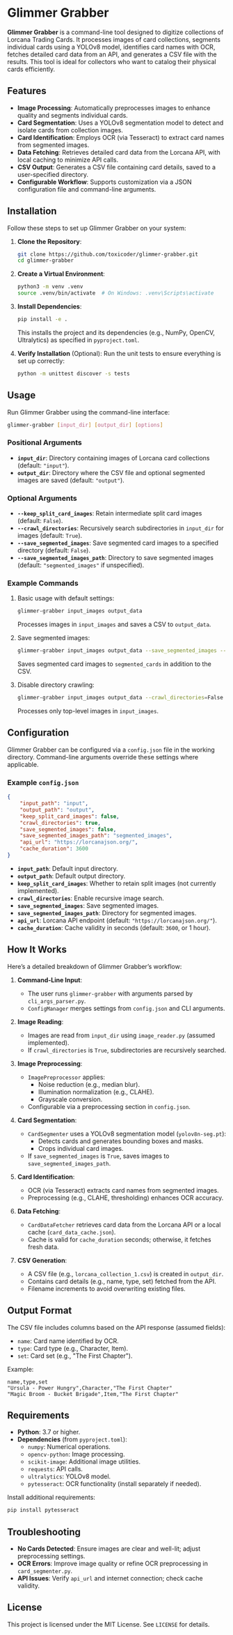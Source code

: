 # Glimmer Grabber

**Glimmer Grabber** is a command-line tool designed to digitize collections of Lorcana Trading Cards. It processes images of card collections, segments individual cards using a YOLOv8 model, identifies card names with OCR, fetches detailed card data from an API, and generates a CSV file with the results. This tool is ideal for collectors who want to catalog their physical cards efficiently.

## Features

- **Image Processing**: Automatically preprocesses images to enhance quality and segments individual cards.
- **Card Segmentation**: Uses a YOLOv8 segmentation model to detect and isolate cards from collection images.
- **Card Identification**: Employs OCR (via Tesseract) to extract card names from segmented images.
- **Data Fetching**: Retrieves detailed card data from the Lorcana API, with local caching to minimize API calls.
- **CSV Output**: Generates a CSV file containing card details, saved to a user-specified directory.
- **Configurable Workflow**: Supports customization via a JSON configuration file and command-line arguments.

## Installation

Follow these steps to set up Glimmer Grabber on your system:

1. **Clone the Repository**:
   ```bash
   git clone https://github.com/toxicoder/glimmer-grabber.git
   cd glimmer-grabber
   ```

2. **Create a Virtual Environment**:
   ```bash
   python3 -m venv .venv
   source .venv/bin/activate  # On Windows: .venv\Scripts\activate
   ```

3. **Install Dependencies**:
   ```bash
   pip install -e .
   ```
   This installs the project and its dependencies (e.g., NumPy, OpenCV, Ultralytics) as specified in `pyproject.toml`.

4. **Verify Installation** (Optional):
   Run the unit tests to ensure everything is set up correctly:
   ```bash
   python -m unittest discover -s tests
   ```

## Usage

Run Glimmer Grabber using the command-line interface:

```bash
glimmer-grabber [input_dir] [output_dir] [options]
```

### Positional Arguments

- **`input_dir`**: Directory containing images of Lorcana card collections (default: `"input"`).
- **`output_dir`**: Directory where the CSV file and optional segmented images are saved (default: `"output"`).

### Optional Arguments

- **`--keep_split_card_images`**: Retain intermediate split card images (default: `False`).
- **`--crawl_directories`**: Recursively search subdirectories in `input_dir` for images (default: `True`).
- **`--save_segmented_images`**: Save segmented card images to a specified directory (default: `False`).
- **`--save_segmented_images_path`**: Directory to save segmented images (default: `"segmented_images"` if unspecified).

### Example Commands

1. Basic usage with default settings:
   ```bash
   glimmer-grabber input_images output_data
   ```
   Processes images in `input_images` and saves a CSV to `output_data`.

2. Save segmented images:
   ```bash
   glimmer-grabber input_images output_data --save_segmented_images --save_segmented_images_path segmented_cards
   ```
   Saves segmented card images to `segmented_cards` in addition to the CSV.

3. Disable directory crawling:
   ```bash
   glimmer-grabber input_images output_data --crawl_directories=False
   ```
   Processes only top-level images in `input_images`.

## Configuration

Glimmer Grabber can be configured via a `config.json` file in the working directory. Command-line arguments override these settings where applicable.

### Example `config.json`

```json
{
    "input_path": "input",
    "output_path": "output",
    "keep_split_card_images": false,
    "crawl_directories": true,
    "save_segmented_images": false,
    "save_segmented_images_path": "segmented_images",
    "api_url": "https://lorcanajson.org/",
    "cache_duration": 3600
}
```

- **`input_path`**: Default input directory.
- **`output_path`**: Default output directory.
- **`keep_split_card_images`**: Whether to retain split images (not currently implemented).
- **`crawl_directories`**: Enable recursive image search.
- **`save_segmented_images`**: Save segmented images.
- **`save_segmented_images_path`**: Directory for segmented images.
- **`api_url`**: Lorcana API endpoint (default: `"https://lorcanajson.org/"`).
- **`cache_duration`**: Cache validity in seconds (default: `3600`, or 1 hour).

## How It Works

Here’s a detailed breakdown of Glimmer Grabber’s workflow:

1. **Command-Line Input**:
   - The user runs `glimmer-grabber` with arguments parsed by `cli_args_parser.py`.
   - `ConfigManager` merges settings from `config.json` and CLI arguments.

2. **Image Reading**:
   - Images are read from `input_dir` using `image_reader.py` (assumed implemented).
   - If `crawl_directories` is `True`, subdirectories are recursively searched.

3. **Image Preprocessing**:
   - `ImagePreprocessor` applies:
     - Noise reduction (e.g., median blur).
     - Illumination normalization (e.g., CLAHE).
     - Grayscale conversion.
   - Configurable via a preprocessing section in `config.json`.

4. **Card Segmentation**:
   - `CardSegmenter` uses a YOLOv8 segmentation model (`yolov8n-seg.pt`):
     - Detects cards and generates bounding boxes and masks.
     - Crops individual card images.
   - If `save_segmented_images` is `True`, saves images to `save_segmented_images_path`.

5. **Card Identification**:
   - OCR (via Tesseract) extracts card names from segmented images.
   - Preprocessing (e.g., CLAHE, thresholding) enhances OCR accuracy.

6. **Data Fetching**:
   - `CardDataFetcher` retrieves card data from the Lorcana API or a local cache (`card_data_cache.json`).
   - Cache is valid for `cache_duration` seconds; otherwise, it fetches fresh data.

7. **CSV Generation**:
   - A CSV file (e.g., `lorcana_collection_1.csv`) is created in `output_dir`.
   - Contains card details (e.g., name, type, set) fetched from the API.
   - Filename increments to avoid overwriting existing files.

## Output Format

The CSV file includes columns based on the API response (assumed fields):
- `name`: Card name identified by OCR.
- `type`: Card type (e.g., Character, Item).
- `set`: Card set (e.g., "The First Chapter").

Example:
```
name,type,set
"Ursula - Power Hungry",Character,"The First Chapter"
"Magic Broom - Bucket Brigade",Item,"The First Chapter"
```

## Requirements

- **Python**: 3.7 or higher.
- **Dependencies** (from `pyproject.toml`):
  - `numpy`: Numerical operations.
  - `opencv-python`: Image processing.
  - `scikit-image`: Additional image utilities.
  - `requests`: API calls.
  - `ultralytics`: YOLOv8 model.
  - `pytesseract`: OCR functionality (install separately if needed).

Install additional requirements:
```bash
pip install pytesseract
```

## Troubleshooting

- **No Cards Detected**: Ensure images are clear and well-lit; adjust preprocessing settings.
- **OCR Errors**: Improve image quality or refine OCR preprocessing in `card_segmenter.py`.
- **API Issues**: Verify `api_url` and internet connection; check cache validity.

## License

This project is licensed under the MIT License. See `LICENSE` for details.
